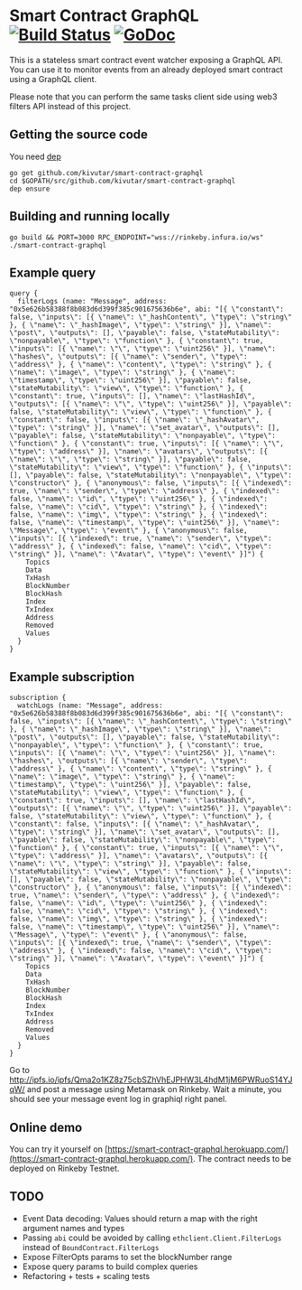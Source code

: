 # Smart Contract GraphQL [![Build Status](https://travis-ci.org/kivutar/smart-contract-graphql.svg?branch=master)](https://travis-ci.org/kivutar/smart-contract-graphql) [![GoDoc](https://godoc.org/github.com/kivutar/smart-contract-graphql?status.svg)](https://godoc.org/github.com/kivutar/smart-contract-graphql)

This is a stateless smart contract event watcher exposing a GraphQL API. You can use it to monitor events from an already deployed smart contract using a GraphQL client.

Please note that you can perform the same tasks client side using web3 filters API instead of this project.

## Getting the source code

You need [dep](https://github.com/golang/dep)

    go get github.com/kivutar/smart-contract-graphql
    cd $GOPATH/src/github.com/kivutar/smart-contract-graphql
    dep ensure

## Building and running locally

    go build && PORT=3000 RPC_ENDPOINT="wss://rinkeby.infura.io/ws" ./smart-contract-graphql

## Example query

```
query {
  filterLogs (name: "Message", address: "0x5e626b58388f8b083d6d399f385c901675636b6e", abi: "[{ \"constant\": false, \"inputs\": [{ \"name\": \"_hashContent\", \"type\": \"string\" }, { \"name\": \"_hashImage\", \"type\": \"string\" }], \"name\": \"post\", \"outputs\": [], \"payable\": false, \"stateMutability\": \"nonpayable\", \"type\": \"function\" }, { \"constant\": true, \"inputs\": [{ \"name\": \"\", \"type\": \"uint256\" }], \"name\": \"hashes\", \"outputs\": [{ \"name\": \"sender\", \"type\": \"address\" }, { \"name\": \"content\", \"type\": \"string\" }, { \"name\": \"image\", \"type\": \"string\" }, { \"name\": \"timestamp\", \"type\": \"uint256\" }], \"payable\": false, \"stateMutability\": \"view\", \"type\": \"function\" }, { \"constant\": true, \"inputs\": [], \"name\": \"lastHashId\", \"outputs\": [{ \"name\": \"\", \"type\": \"uint256\" }], \"payable\": false, \"stateMutability\": \"view\", \"type\": \"function\" }, { \"constant\": false, \"inputs\": [{ \"name\": \"_hashAvatar\", \"type\": \"string\" }], \"name\": \"set_avatar\", \"outputs\": [], \"payable\": false, \"stateMutability\": \"nonpayable\", \"type\": \"function\" }, { \"constant\": true, \"inputs\": [{ \"name\": \"\", \"type\": \"address\" }], \"name\": \"avatars\", \"outputs\": [{ \"name\": \"\", \"type\": \"string\" }], \"payable\": false, \"stateMutability\": \"view\", \"type\": \"function\" }, { \"inputs\": [], \"payable\": false, \"stateMutability\": \"nonpayable\", \"type\": \"constructor\" }, { \"anonymous\": false, \"inputs\": [{ \"indexed\": true, \"name\": \"sender\", \"type\": \"address\" }, { \"indexed\": false, \"name\": \"id\", \"type\": \"uint256\" }, { \"indexed\": false, \"name\": \"cid\", \"type\": \"string\" }, { \"indexed\": false, \"name\": \"img\", \"type\": \"string\" }, { \"indexed\": false, \"name\": \"timestamp\", \"type\": \"uint256\" }], \"name\": \"Message\", \"type\": \"event\" }, { \"anonymous\": false, \"inputs\": [{ \"indexed\": true, \"name\": \"sender\", \"type\": \"address\" }, { \"indexed\": false, \"name\": \"cid\", \"type\": \"string\" }], \"name\": \"Avatar\", \"type\": \"event\" }]") {
    Topics
    Data
    TxHash
    BlockNumber
    BlockHash
    Index
    TxIndex
    Address
    Removed
    Values
  }
}
```

## Example subscription

```
subscription {
  watchLogs (name: "Message", address: "0x5e626b58388f8b083d6d399f385c901675636b6e", abi: "[{ \"constant\": false, \"inputs\": [{ \"name\": \"_hashContent\", \"type\": \"string\" }, { \"name\": \"_hashImage\", \"type\": \"string\" }], \"name\": \"post\", \"outputs\": [], \"payable\": false, \"stateMutability\": \"nonpayable\", \"type\": \"function\" }, { \"constant\": true, \"inputs\": [{ \"name\": \"\", \"type\": \"uint256\" }], \"name\": \"hashes\", \"outputs\": [{ \"name\": \"sender\", \"type\": \"address\" }, { \"name\": \"content\", \"type\": \"string\" }, { \"name\": \"image\", \"type\": \"string\" }, { \"name\": \"timestamp\", \"type\": \"uint256\" }], \"payable\": false, \"stateMutability\": \"view\", \"type\": \"function\" }, { \"constant\": true, \"inputs\": [], \"name\": \"lastHashId\", \"outputs\": [{ \"name\": \"\", \"type\": \"uint256\" }], \"payable\": false, \"stateMutability\": \"view\", \"type\": \"function\" }, { \"constant\": false, \"inputs\": [{ \"name\": \"_hashAvatar\", \"type\": \"string\" }], \"name\": \"set_avatar\", \"outputs\": [], \"payable\": false, \"stateMutability\": \"nonpayable\", \"type\": \"function\" }, { \"constant\": true, \"inputs\": [{ \"name\": \"\", \"type\": \"address\" }], \"name\": \"avatars\", \"outputs\": [{ \"name\": \"\", \"type\": \"string\" }], \"payable\": false, \"stateMutability\": \"view\", \"type\": \"function\" }, { \"inputs\": [], \"payable\": false, \"stateMutability\": \"nonpayable\", \"type\": \"constructor\" }, { \"anonymous\": false, \"inputs\": [{ \"indexed\": true, \"name\": \"sender\", \"type\": \"address\" }, { \"indexed\": false, \"name\": \"id\", \"type\": \"uint256\" }, { \"indexed\": false, \"name\": \"cid\", \"type\": \"string\" }, { \"indexed\": false, \"name\": \"img\", \"type\": \"string\" }, { \"indexed\": false, \"name\": \"timestamp\", \"type\": \"uint256\" }], \"name\": \"Message\", \"type\": \"event\" }, { \"anonymous\": false, \"inputs\": [{ \"indexed\": true, \"name\": \"sender\", \"type\": \"address\" }, { \"indexed\": false, \"name\": \"cid\", \"type\": \"string\" }], \"name\": \"Avatar\", \"type\": \"event\" }]") {
    Topics
    Data
    TxHash
    BlockNumber
    BlockHash
    Index
    TxIndex
    Address
    Removed
    Values
  }
}
```

Go to http://ipfs.io/ipfs/Qma2o1KZ8z75cbSZhVhEJPHW3L4hdM1jM6PWRuoS14YJqW/ and post a message using Metamask on Rinkeby. Wait a minute, you should see your message event log in graphiql right panel.

## Online demo

You can try it yourself on [https://smart-contract-graphql.herokuapp.com/](https://smart-contract-graphql.herokuapp.com/). The contract needs to be deployed on Rinkeby Testnet.

## TODO

 - Event Data decoding: Values should return a map with the right argument names and types
 - Passing `abi` could be avoided by calling `ethclient.Client.FilterLogs` instead of `BoundContract.FilterLogs`
 - Expose FilterOpts params to set the blockNumber range
 - Expose query params to build complex queries
 - Refactoring + tests + scaling tests
